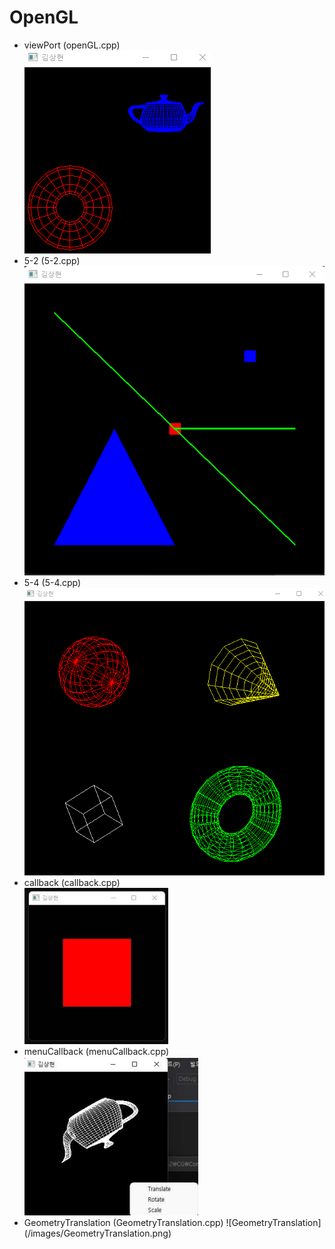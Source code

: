 # OpenGL
- viewPort (openGL.cpp)   
![viewPort](/images/openGL.png)
- 5-2 (5-2.cpp)     
![5-2](/images/5-2.png)
- 5-4 (5-4.cpp)       
![5-4](/images/5-4.png)
- callback (callback.cpp)   
![callback](/images/callback.png)
- menuCallback (menuCallback.cpp)   
![menuCallback](/images/menuCallback.png)
- GeometryTranslation (GeometryTranslation.cpp)
![GeometryTranslation] (/images/GeometryTranslation.png)
